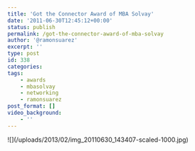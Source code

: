 ```yaml
---
title: 'Got the Connector Award of MBA Solvay'
date: '2011-06-30T12:45:12+00:00'
status: publish
permalink: /got-the-connector-award-of-mba-solvay
author: '@ramonsuarez'
excerpt: ''
type: post
id: 338
categories:
tags:
    - awards
    - mbasolvay
    - networking
    - ramonsuarez
post_format: []
video_background:
    - ''
---
```

<div class="p_embed p_image_embed">![](/uploads/2013/02/img_20110630_143407-scaled-1000.jpg)</div>